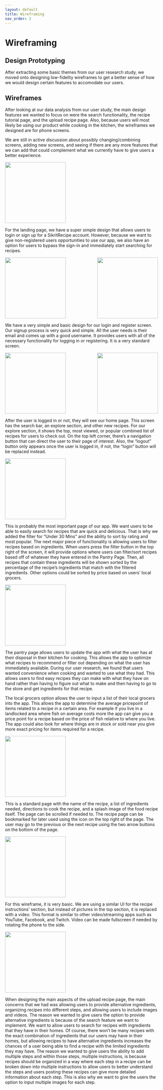 ```yaml
---
layout: default
title: Wireframing
nav_order: 2
---
```


# Wireframing

## Design Prototyping
After extracting some basic themes from our user research study, we moved onto designing low-fidelity wireframes to get a better sense of how we would design certain features to accomodate our users.


## Wireframes
  After looking at our data analysis from our user study, the main design features we wanted to focus on were the search functionality, the recipe tutorial page, and the upload recipe page. Also, because users will most likely be using our product while cooking in the kitchen, the wireframes we designed are for phone screens.

  We are still in active discussion about possibly changing/combining screens, adding new screens, and seeing if there are any more features that we can add that could complement what we currently have to give users a better experience.

<div style="display: flex; justify-content: space-between;">

<img src="https://user-images.githubusercontent.com/72105812/169169253-bef5ab0f-d83d-4167-907d-f553c61b7ffa.png" width="200"/>

</div>

  For the landing page, we have a super simple design that allows users to login or sign up for a SikritRecipe account. However, because we want to give non-registered users opportunities to use our app, we also have an option for users to bypass the sign-in and immediately start searching for recipes.

<div style="display: flex; justify-content: space-between;">

<img src="https://user-images.githubusercontent.com/72105812/169169364-bb32eab9-0364-4d29-838e-57813cccfa12.png" width="200"/>
<img src="https://user-images.githubusercontent.com/72105812/169169372-778344f9-8a86-4325-8058-dd8ffb62509e.png" width="200"/>

</div>

  We have a very simple and basic design for our login and register screen. Our signup process is very quick and simple. All the user needs is their email and comes up with a good username. It provides users with all of the necessary functionality for logging in or registering. It is a very standard screen.


<div style="display: flex; justify-content: space-between;">

<img src="https://user-images.githubusercontent.com/72105812/169169441-b08adb8f-e073-4097-b0da-6cc5577f5dcd.png" width="200"/>
<img src="https://user-images.githubusercontent.com/72105812/169169453-0a2ff60b-ce5a-4e6f-9440-3fb6bfd28f71.png" width="200"/>

</div>

  After the user is logged in or not, they will see our home page. This screen has the search bar, an explore section, and other new recipes. For our explore section, it shows the top, most viewed, or popular combined list of recipes for users to check out. On the top left corner, there’s a navigation button that can direct the user to their page of interest. Also, the “logout” button only appears once the user is logged in, if not, the “login” button will be replaced instead.

<div style="display: flex; justify-content: space-between;">

<img src="https://user-images.githubusercontent.com/72105812/169169513-4a341d3f-868d-4cc5-b577-fa18936f7a83.png" width="200"/>

</div>

  This is probably the most important page of our app. We want users to be able to easily search for recipes that are quick and delicious. That is why we added the filter for “Under 30 Mins” and the ability to sort by rating and most popular. The next major piece of functionality is allowing users to filter recipes based on ingredients. When users press the filter button in the top right of the screen, it will provide options where users can filter/sort recipes based off of whatever they have entered in the Pantry Page. Then, all recipes that contain these ingredients will be shown sorted by the percentage of the recipe’s ingredients that match with the filtered ingredients. Other options could be sorted by price based on users’ local grocers.
  
<div style="display: flex; justify-content: space-between;">

<img src="https://user-images.githubusercontent.com/72105812/169169682-b3705845-e909-4928-b35c-9249fb415fe0.png" width="200"/>

</div>

  The pantry page allows users to update the app with what the user has at their disposal in their kitchen for cooking. This allows the app to optimize what recipes to recommend or filter out depending on what the user has immediately available. During our user research, we found that users wanted convenience when cooking and wanted to use what they had. This allows users to find easy recipes they can make with what they have on hand rather than having to figure out what to make and then having to go to the store and get ingredients for that recipe.

  The local grocers option allows the user to input a list of their local grocers into the app. This allows the app to determine the average pricepoint of items related to a recipe in a certain area. For example if you live in a landlocked area where fish on average costs more the app can give you a price point for a recipe based on the price of fish relative to where you live. The app could also look for where things are in stock or sold near you give more exact pricing for items required for a recipe.

<div style="display: flex; justify-content: space-between;">

<img src="https://user-images.githubusercontent.com/72105812/169169560-e3cacc3c-b268-4406-b45e-5bcd352ae2ee.png" width="200"/>

</div>

  This is a standard page with the name of the recipe, a list of ingredients needed, directions to cook the recipe, and a splash image of the food recipe itself. The page can be scrolled if needed to. The recipe page can be bookmarked for later used using the icon on the top right of the page. The user may go to the previous or the next recipe using the two arrow buttons on the bottom of the page.
<div style="display: flex; justify-content: space-between;">

<img src="https://user-images.githubusercontent.com/72105812/169169615-a46cbcc3-8304-40b1-b675-3bd2fef85e79.png" width="200"/>

</div>

  For this wireframe, it is very basic. We are using a similar UI for the recipe instructions’ section, but instead of pictures in the top section, it is replaced with a video. This format is similar to other video/streaming apps such as YouTube, Facebook, and Twitch. Video can be made fullscreen if needed by rotating the phone to the side.
<div style="display: flex; justify-content: space-between;">

<img src="https://user-images.githubusercontent.com/72105812/169169833-5d3785fb-2df3-4d77-b7e1-b3be1a83f148.png" width="200"/>

</div>

  When designing the main aspects of the upload recipe page, the main concerns that we had was allowing users to provide alternative ingredients, organizing recipes into different steps, and allowing users to include images and videos. The reason we wanted to give users the option to provide alternative ingredients is because of the search feature we want to implement. We want to allow users to search for recipes with ingredients that they have in their homes. Of course, there won’t be many recipes with the exact combination of ingredients that our users may have in their homes, but allowing recipes to have alternative ingredients increases the chances of a user being able to find a recipe with the limited ingredients they may have. The reason we wanted to give users the ability to add multiple steps and within those steps, multiple instructions, is because recipes should be organized in a way where each step in a recipe can be broken down into multiple instructions to allow users to better understand the steps and users posting these recipes can give more detailed information about each step. This is also why we want to give the users the option to input multiple images for each step.